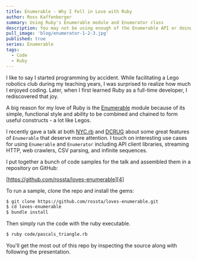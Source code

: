 ```yaml
---
title: Enumerable - Why I Fell in Love with Ruby
author: Ross Kaffenberger
summary: Using Ruby's Enumerable module and Enumerator class
description: You may not be using enough of the Enumerable API or doing enough with Enumerator.
pull_image: 'blog/enumerator-1-2-3.jpg'
published: true
series: Enumerable
tags:
  - Code
  - Ruby
---
```


I like to say I started programming by accident. While facilitating a Lego robotics club during my teaching years, I was surprised to realize how much I enjoyed coding. Later, when I first learned Ruby as a full-time developer, I rediscovered that joy.

A big reason for my love of Ruby is the [Enumerable][1] module because of its simple, functional style and ability to be combined and chained to form useful constructs - a lot like Legos.

I recently gave a talk at both [NYC.rb][2] and [DCRUG][3] about some great features of `Enumerable` that deserve more attention. I touch on interesting use cases for using `Enumerable` and `Enumerator` including API client libraries, streaming HTTP, web crawlers, CSV parsing, and infinite sequences.

<script async class="speakerdeck-embed" data-id="df623bc08aa642328c303a619c92fab0" data-ratio="1.55386949924127" src="//speakerdeck.com/assets/embed.js"></script>

I put together a bunch of code samples for the talk and assembled them in a repository on GitHub:

[https://github.com/rossta/loves-enumerable][4]

To run a sample, clone the repo and install the gems:

```bash
$ git clone https://github.com/rossta/loves-enumerable.git
$ cd loves-enumerable
$ bundle install
```

Then simply run the code with the ruby executable.

```bash
$ ruby code/pascals_triangle.rb
```

You'll get the most out of this repo by inspecting the source along with following the presentation.

[1]:	http://ruby-doc.org/core-2.2.3/Enumerable.html
[2]:	http://www.meetup.com/NYC-rb/events/223864932/ "NYC.rb"
[3]:	http://www.meetup.com/dcruby/events/225338026/ "DC Ruby User's Group"
[4]:	https://github.com/rossta/loves-enumerable

